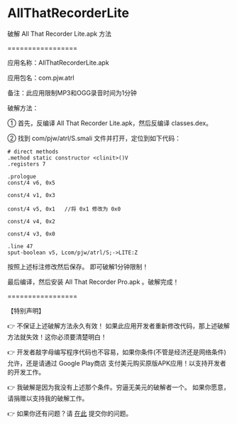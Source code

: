 # AllThatRecorderLite
破解 All That Recorder Lite.apk 方法

=================

应用名称：AllThatRecorderLite.apk

应用包名：com.pjw.atrl

备注：此应用限制MP3和OGG录音时间为1分钟

破解方法：

① 首先，反编译 All That Recorder Lite.apk，然后反编译 classes.dex。

② 找到 com/pjw/atrl/S.smali 文件并打开，定位到如下代码：

	# direct methods
	.method static constructor <clinit>()V
    .registers 7

    .prologue
    const/4 v6, 0x5

    const/4 v1, 0x3

    const/4 v5, 0x1   //将 0x1 修改为 0x0

    const/4 v4, 0x2

    const/4 v3, 0x0

    .line 47
    sput-boolean v5, Lcom/pjw/atrl/S;->LITE:Z


按照上述标注修改然后保存。
即可破解1分钟限制！

最后编译，然后安装 All That Recorder Pro.apk 。破解完成！

=================

【特别声明】

👉 不保证上述破解方法永久有效！ 
如果此应用开发者重新修改代码，那上述破解方法就失效！这你必须要清楚明白！

👉 开发者敲字母编写程序代码也不容易，如果你条件(不管是经济还是网络条件)允许，还是请通过 Google Play商店 支付美元购买原版APK应用！以支持开发者的开发工作。

👉 我破解是因为我没有上述那个条件。穷逼无美元的破解者一个。 如果你愿意，请捐赠以支持我的破解工作。

👉 如果你还有问题？请 <a href=https://github.com/APK-Patched/AllThatRecorderLite/issues>在此</a> 提交你的问题。
